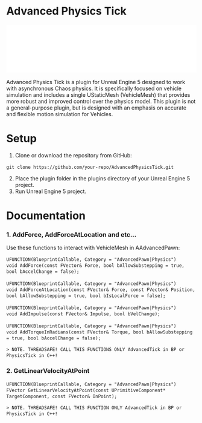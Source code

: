 Advanced Physics Tick
=====================

<div align="center">

![Alt text](Resources\Docs\Banner.png)

</div>

Advanced Physics Tick is a plugin for Unreal Engine 5 designed to work with asynchronous Chaos physics. It is specifically focused on vehicle simulation and includes a single UStaticMesh (VehicleMesh) that provides more robust and improved control over the physics model. This plugin is not a general-purpose plugin, but is designed with an emphasis on accurate and flexible motion simulation for Vehicles.

Setup
=====================

1. Clone or download the repository from GitHub:
```
git clone https://github.com/your-repo/AdvancedPhysicsTick.git
```
2. Place the plugin folder in the plugins directory of your Unreal Engine 5 project.
3. Run Unreal Engine 5 project.

Documentation
=====================

### 1. AddForce, AddForceAtLocation and etc...
Use these functions to interact with VehicleMesh in AAdvancedPawn:
```
UFUNCTION(BlueprintCallable, Category = "AdvancedPawn|Physics")
void AddForce(const FVector& Force, bool bAllowSubstepping = true, bool bAccelChange = false);

UFUNCTION(BlueprintCallable, Category = "AdvancedPawn|Physics")
void AddForceAtLocation(const FVector& Force, const FVector& Position, bool bAllowSubstepping = true, bool bIsLocalForce = false);

UFUNCTION(BlueprintCallable, Category = "AdvancedPawn|Physics")
void AddImpulse(const FVector& Impulse, bool bVelChange);

UFUNCTION(BlueprintCallable, Category = "AdvancedPawn|Physics")
void AddTorqueInRadians(const FVector& Torque, bool bAllowSubstepping = true, bool bAccelChange = false);
```
	> NOTE. THREADSAFE! CALL THIS FUNCTIONS ONLY AdvancedTick in BP or PhysicsTick in C++!

### 2. GetLinearVelocityAtPoint
```
UFUNCTION(BlueprintCallable, Category = "AdvancedPawn|Physics")
FVector GetLinearVelocityAtPoint(const UPrimitiveComponent* TargetComponent, const FVector& InPoint);
```

	> NOTE. THREADSAFE! CALL THIS FUNCTION ONLY AdvancedTick in BP or PhysicsTick in C++!